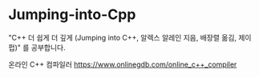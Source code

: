 # Jumping-into-Cpp
"C++ 더 쉽게 더 깊게 (Jumping into C++, 알렉스 알레인 지음, 배장렬 옮김, 제이펍)" 를 공부합니다. 
 
 온라인 C++ 컴파일러 https://www.onlinegdb.com/online_c++_compiler
